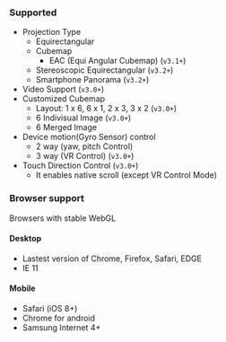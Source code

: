 ### Supported
* Projection Type
  - Equirectangular
  - Cubemap
    - EAC (Equi Angular Cubemap) (`v3.1+`)
  - Stereoscopic Equirectangular (`v3.2+`)
  - Smartphone Panorama (`v3.2+`)
* Video Support (`v3.0+`)
* Customized Cubemap
  - Layout: 1 x 6, 6 x 1, 2 x 3, 3 x 2 (`v3.0+`)
  - 6 Indivisual Image (`v3.0+`)
  - 6 Merged Image
* Device motion(Gyro Sensor) control
  - 2 way (yaw, pitch Control)
  - 3 way (VR Control) (`v3.0+`)
* Touch Direction Control (`v3.0+`)
  - It enables native scroll (except VR Control Mode)

### Browser support
Browsers with stable WebGL

#### Desktop
* Lastest version of Chrome, Firefox, Safari, EDGE
* IE 11

#### Mobile
* Safari (iOS 8+)
* Chrome for android
* Samsung Internet 4+